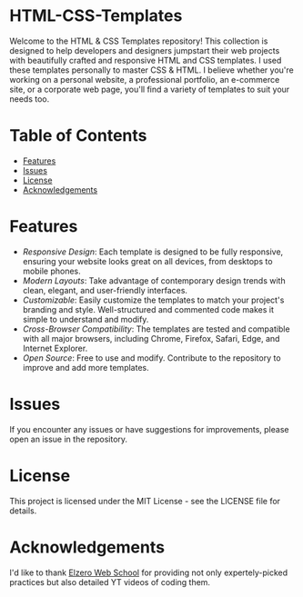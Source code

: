 # HTML-CSS-Templates
Welcome to the HTML & CSS Templates repository! This collection is designed to help developers and designers jumpstart their web projects with beautifully crafted and responsive HTML and CSS templates. I used these templates personally to master CSS & HTML. I believe whether you're working on a personal website, a professional portfolio, an e-commerce site, or a corporate web page, you'll find a variety of templates to suit your needs too.
# Table of Contents
- [Features](#features)
- [Issues](#issues)
- [License](#license)
- [Acknowledgements](#acknowledgements)
# Features
- *Responsive Design*: Each template is designed to be fully responsive, ensuring your website looks great on all devices, from desktops to mobile phones.
- *Modern Layouts*: Take advantage of contemporary design trends with clean, elegant, and user-friendly interfaces.
- *Customizable*: Easily customize the templates to match your project's branding and style. Well-structured and commented code makes it simple to understand and modify.
- *Cross-Browser Compatibility*: The templates are tested and compatible with all major browsers, including Chrome, Firefox, Safari, Edge, and Internet Explorer.
- *Open Source*: Free to use and modify. Contribute to the repository to improve and add more templates.
# Issues
If you encounter any issues or have suggestions for improvements, please open an issue in the repository.
# License
This project is licensed under the MIT License - see the LICENSE file for details.
# Acknowledgements
I'd like to thank [Elzero Web School](https://github.com/ElzeroWebSchool) for providing not only expertely-picked practices but also detailed YT videos of coding them.
